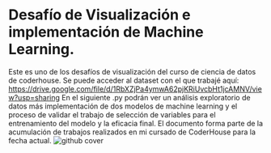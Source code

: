 # Desafío de Visualización e implementación de Machine Learning. 
Este es uno de los desafíos de visualización del curso de ciencia de datos de coderhouse. 
Se puede acceder al dataset con el que trabajé aquí: https://drive.google.com/file/d/1RbXZjPa4ymwA62pjKRiUvcbHt1jcAMNV/view?usp=sharing
En el siguiente .py podrán ver un análisis exploratorio de datos más implementación de dos modelos de machine learning y el proceso de validar el trabajo de selección de variables para el entrenamiento del modelo y la eficacia final. El documento forma parte de la acumulación de trabajos realizados en mi cursado de CoderHouse para la fecha actual. 
![github cover](https://user-images.githubusercontent.com/117785876/216223970-640a85d1-d71d-4937-aee7-08b53b3a47eb.png)
